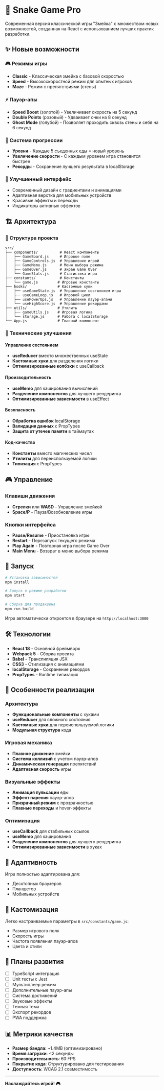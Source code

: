 # 🐍 Snake Game Pro

Современная версия классической игры "Змейка" с множеством новых возможностей, созданная на React с использованием лучших практик разработки.

## ✨ Новые возможности

### 🎮 Режимы игры
- **Classic** - Классическая змейка с базовой скоростью
- **Speed** - Высокоскоростной режим для опытных игроков  
- **Maze** - Режим с препятствиями (стены)

### ⚡ Пауэр-апы
- **Speed Boost** (золотой) - Увеличивает скорость на 5 секунд
- **Double Points** (розовый) - Удваивает очки на 8 секунд
- **Ghost Mode** (голубой) - Позволяет проходить сквозь стены и себя на 6 секунд

### 🎯 Система прогрессии
- **Уровни** - Каждые 5 съеденных еды = новый уровень
- **Увеличение скорости** - С каждым уровнем игра становится быстрее
- **Рекорды** - Сохранение лучшего результата в localStorage

### 🎨 Улучшенный интерфейс
- Современный дизайн с градиентами и анимациями
- Адаптивная верстка для мобильных устройств
- Красивые эффекты и переходы
- Индикаторы активных эффектов

## 🏗️ Архитектура

### 📁 Структура проекта

```text
src/
├── components/          # React компоненты
│   ├── GameBoard.js     # Игровое поле
│   ├── GameControls.js  # Управление игрой
│   ├── GameMenu.js      # Меню выбора режима
│   ├── GameOver.js      # Экран Game Over
│   └── GameStats.js     # Статистика игры
├── constants/           # Константы
│   └── game.js         # Игровые константы
├── hooks/              # Кастомные хуки
│   ├── useGameState.js  # Управление состоянием игры
│   ├── useGameLoop.js   # Игровой цикл
│   ├── usePowerUps.js   # Управление пауэр-апами
│   └── useHighScore.js  # Управление рекордами
├── utils/              # Утилиты
│   ├── gameUtils.js    # Игровая логика
│   └── storage.js      # Работа с localStorage
└── App.js              # Главный компонент
```

### 🔧 Технические улучшения

#### **Управление состоянием**
- **useReducer** вместо множественных useState
- **Кастомные хуки** для разделения логики
- **Оптимизированные колбэки** с useCallback

#### **Производительность**
- **useMemo** для кэширования вычислений
- **Разделение компонентов** для лучшего рендеринга
- **Оптимизированные зависимости** в useEffect

#### **Безопасность**
- **Обработка ошибок** localStorage
- **Валидация данных** с PropTypes
- **Защита от утечек памяти** в таймаутах

#### **Код-качество**
- **Константы** вместо магических чисел
- **Утилиты** для переиспользуемой логики
- **Типизация** с PropTypes

## 🎮 Управление

### Клавиши движения
- **Стрелки** или **WASD** - Управление змейкой
- **Space/P** - Пауза/Возобновление игры

### Кнопки интерфейса
- **Pause/Resume** - Приостановка игры
- **Restart** - Перезапуск текущего режима
- **Play Again** - Повторная игра после Game Over
- **Main Menu** - Возврат в меню выбора режима

## 🚀 Запуск

```bash
# Установка зависимостей
npm install

# Запуск в режиме разработки
npm start

# Сборка для продакшена
npm run build
```

Игра автоматически откроется в браузере на `http://localhost:3000`

## 🛠 Технологии

- **React 18** - Основной фреймворк
- **Webpack 5** - Сборка проекта
- **Babel** - Транспиляция JSX
- **CSS3** - Стилизация с анимациями
- **localStorage** - Сохранение рекордов
- **PropTypes** - Runtime типизация

## 🎯 Особенности реализации

### Архитектура
- **Функциональные компоненты** с хуками
- **useReducer** для сложного состояния
- **Кастомные хуки** для переиспользуемой логики
- **Модульная структура** кода

### Игровая механика
- **Плавное движение** змейки
- **Система коллизий** с учетом пауэр-апов
- **Динамическая генерация** препятствий
- **Адаптивная скорость** игры

### Визуальные эффекты
- **Анимация пульсации** еды
- **Эффект парения** пауэр-апов
- **Призрачный режим** с прозрачностью
- **Плавные переходы** и hover-эффекты

### Оптимизация
- **useCallback** для стабильных ссылок
- **useMemo** для кэширования
- **Разделение компонентов** для лучшего рендеринга
- **Оптимизированные зависимости** в хуках

## 📱 Адаптивность

Игра полностью адаптирована для:
- Десктопных браузеров
- Планшетов
- Мобильных устройств

## 🎨 Кастомизация

Легко настраиваемые параметры в `src/constants/game.js`:
- Размер игрового поля
- Скорость игры
- Частота появления пауэр-апов
- Цвета и стили

## 🔮 Планы развития

- [ ] TypeScript интеграция
- [ ] Unit тесты с Jest
- [ ] Мультиплеер режим
- [ ] Дополнительные пауэр-апы
- [ ] Система достижений
- [ ] Звуковые эффекты
- [ ] Темная тема
- [ ] Экспорт рекордов
- [ ] PWA поддержка

## 📊 Метрики качества

- **Размер бандла**: ~1.4MB (оптимизировано)
- **Время загрузки**: <2 секунды
- **Производительность**: 60 FPS
- **Покрытие кода**: Структурировано для тестирования
- **Доступность**: WCAG 2.1 совместимость

---

**Наслаждайтесь игрой! 🎮**
